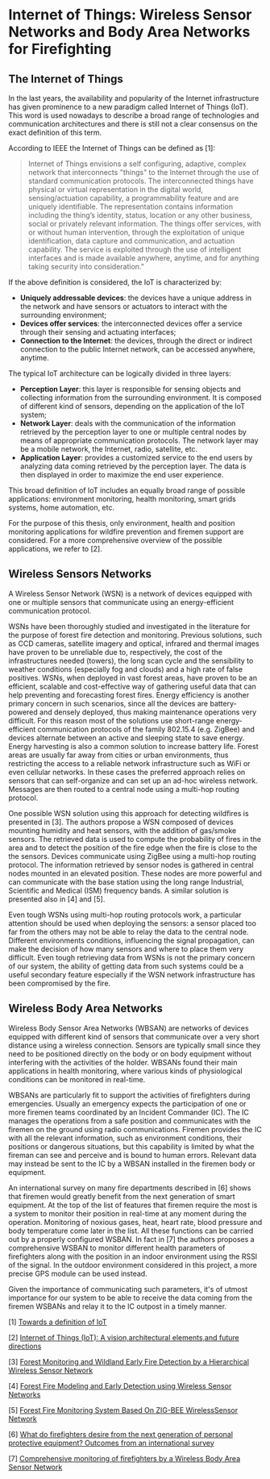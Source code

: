 # Internet of Things: Wireless Sensor Networks and Body Area Networks for Firefighting

## The Internet of Things

In the last years, the availability and popularity of the Internet infrastructure has given prominence to a new paradigm called Internet of Things (IoT). This word is used nowadays to describe a broad range of technologies and communication architectures and there is still not a clear consensus on the exact definition of this term.

According to IEEE the Internet of Things can be defined as [1]:

> Internet of Things envisions a self configuring, adaptive, complex network that interconnects "things" to the Internet through the use of standard communication protocols. The interconnected things have physical or virtual representation in the digital world, sensing/actuation capability, a programmability feature and are uniquely identifiable. The representation contains information including the thing’s identity, status, location or any other business, social or privately relevant information. The things offer services, with or without human intervention, through the exploitation of unique identification, data capture and communication, and actuation capability. The service is exploited through the use of intelligent interfaces and is made available anywhere, anytime, and for anything taking security into consideration.”

If the above definition is considered, the IoT is characterized by:

* __Uniquely addressable devices__: the devices have a unique address in the network and have sensors or actuators to interact with the surrounding environment;
* __Devices offer services__: the interconnected devices offer a service through their sensing and actuating interfaces;
* __Connection to the Internet__: the devices, through the direct or indirect connection to the public Internet network, can be accessed anywhere, anytime.

The typical IoT architecture can be logically divided in three layers:

* __Perception Layer__: this layer is responsible for sensing objects and collecting information from the surrounding environment. It is composed of different kind of sensors, depending on the application of the IoT system;
* __Network Layer__: deals with the communication of the information retrieved by the perception layer to one or multiple central nodes by means of appropriate communication protocols. The network layer may be a mobile network, the Internet, radio, satellite, etc.
* __Application Layer__: provides a customized service to the end users by analyzing data coming retrieved by the perception layer. The data is then displayed in order to maximize the end user experience.

This broad definition of IoT includes an equally broad range of possible applications: environment monitoring, health monitoring, smart grids systems, home automation, etc.

For the purpose of this thesis, only environment, health and position monitoring applications for wildfire prevention and firemen support are considered. For a more comprehensive overview of the possible applications, we refer to [2].

## Wireless Sensors Networks

A Wireless Sensor Network (WSN) is a network of devices equipped with one or multiple sensors that communicate using an energy-efficient communication protocol.

WSNs have been thoroughly studied and investigated in the literature for the purpose of forest fire detection and monitoring. Previous solutions, such as CCD cameras, satellite imagery and optical, infrared and thermal images have proven to be unreliable due to, respectively, the cost of the infrastructures needed (towers), the long scan cycle and the sensibility to weather conditions (especially fog and clouds) and a high rate of false positives. WSNs, when deployed in vast forest areas, have proven to be an efficient, scalable and cost-effective way of gathering useful data that can help preventing and forecasting forest fires. Energy efficiency is another primary concern in such scenarios, since all the devices are battery-powered and densely deployed, thus making maintenance operations very difficult. For this reason most of the solutions use short-range energy-efficient communication protocols of the family 802.15.4 (e.g. ZigBee) and devices alternate between an active and sleeping state to save energy. Energy harvesting is also a common solution to increase battery life. Forest areas are usually far away from cities or urban environments, thus restricting the access to a reliable network infrastructure such as WiFi or even cellular networks. In these cases the preferred approach relies on sensors that can self-organize and can set up an ad-hoc wireless network. Messages are then routed to a central node using a multi-hop routing protocol.

One possible WSN solution using this approach for detecting wildfires is presented in [3]. The authors propose a WSN composed of devices mounting humidity and heat sensors, with the addition of gas/smoke sensors. The retrieved data is used to compute the probability of fires in the area and to detect the position of the fire edge when the fire is close to the the sensors. Devices communicate using ZigBee using a multi-hop routing protocol. The information retrieved by sensor nodes is gathered in central nodes mounted in an elevated position. These nodes are more powerful and can communicate with the base station using the long range Industrial, Scientific and Medical (ISM) frequency bands. A similar solution is presented also in [4] and [5].

Even tough WSNs using multi-hop routing protocols work, a particular attention should be used when deploying the sensors: a sensor placed too far from the others may not be able to relay the data to the central node. Different environments conditions, influencing the signal propagation, can make the decision of how many sensors and where to place them very difficult. Even tough retrieving data from WSNs is not the primary concern of our system, the ability of getting data from such systems could be a useful secondary feature especially if the WSN network infrastructure has been compromised by the fire.

## Wireless Body Area Networks

Wireless Body Sensor Area Networks (WBSAN) are networks of devices equipped with different kind of sensors that communicate over a very short distance using a wireless connection. Sensors are typically small since they need to be positioned directly on the body or on body equipment without interfering with the activities of the holder. WBSANs found their main applications in health monitoring, where various kinds of physiological conditions can be monitored in real-time.

WBSANs are particularly fit to support the activities of firefighters during emergencies. Usually an emergency expects the participation of one or more firemen teams coordinated by an Incident Commander (IC). The IC manages the operations from a safe position and communicates with the firemen on the ground using radio communications. Firemen provides the IC with all the relevant information, such as environment conditions, their positions or dangerous situations, but this capability is limited by what the fireman can see and perceive and is bound to human errors. Relevant data may instead be sent to the IC by a WBSAN installed in the firemen body or equipment. 

An international survey on many fire departments described in [6] shows that firemen would greatly benefit from the next generation of smart equipment. At the top of the list of features that firemen require the most is a system to monitor their position in real-time at any moment during the operation. Monitoring of noxious gases, heat, heart rate, blood pressure and body temperature come later in the list. All these functions can be carried out by a properly configured WSBAN. In fact in [7] the authors proposes a comprehensive WSBAN to monitor different health parameters of firefighters along with the position in an indoor environment using the RSSI of the signal. In the outdoor environment considered in this project, a more precise GPS module can be used instead.

Given the importance of communicating such parameters, it's of utmost importance for our system to be able to receive the data coming from the firemen WSBANs and relay it to the IC outpost in a timely manner. 



\[1\] [Towards a definition of IoT](https://iot.ieee.org/images/files/pdf/IEEE_IoT_Towards_Definition_Internet_of_Things_Revision1_27MAY15.pdf)

\[2\] [Internet of Things (IoT): A vision,architectural elements,and future directions](https://www.sciencedirect.com/science/article/pii/S0167739X13000241)

\[3\] [Forest Monitoring and Wildland Early Fire Detection by a Hierarchical Wireless Sensor Network](https://www.hindawi.com/journals/js/2016/8325845/)

\[4\] [Forest Fire Modeling and Early Detection using Wireless Sensor Networks](https://www.cs.sfu.ca/~mhefeeda/Papers/ahswn09a.pdf)

\[5\] [Forest Fire Monitoring System Based On ZIG-BEE WirelessSensor Network](https://www.researchgate.net/publication/226288294_Forest_fire_detection_system_based_on_ZigBee_wireless_sensor_network)

\[6\] [What do firefighters desire from the next generation of personal protective equipment? Outcomes from an international survey](https://www.ncbi.nlm.nih.gov/pmc/articles/PMC4591136/pdf/indheaoth-53-434.pdf) 

\[7\] [Comprehensive monitoring of firefighters by a Wireless Body Area Sensor Network](http://ieeexplore.ieee.org/document/6616245/)







